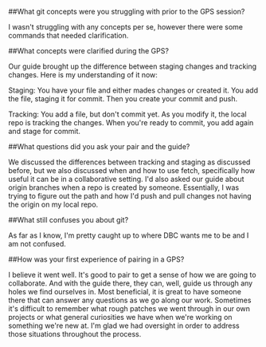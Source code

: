 ##What git concepts were you struggling with prior to the GPS session?

I wasn't struggling with any concepts per se, however there were some commands that needed clarification.

##What concepts were clarified during the GPS?

Our guide brought up the difference between staging changes and tracking changes.  Here is my understanding of it now:

Staging: You have your file and either mades changes or created it.  You add the file, staging it for commit.  Then you create your commit and push.

Tracking: You add a file, but don't commit yet.  As you modify it, the local repo is tracking the changes.  When you're ready to commit, you add again and stage for commit.

##What questions did you ask your pair and the guide?

We discussed the differences between tracking and staging as discussed before, but we also discussed when and how to use fetch, specifically how useful it can be in a collaborative setting.  I'd also asked our guide about origin branches when a repo is created by someone. Essentially, I was trying to figure out the path and how I'd push and pull changes not having the origin on my local repo.

##What still confuses you about git?

As far as I know, I'm pretty caught up to where DBC wants me to be and I am not confused.

##How was your first experience of pairing in a GPS?

I believe it went well.  It's good to pair to get a sense of how we are going to collaborate.  And with the guide there, they can, well, guide us through any holes we find ourselves in.  Most beneficial, it is great to have someone there that can answer any questions as we go along our work.  Sometimes it's difficult to remember what rough patches we went through in our own projects or what general curiosities we have when we're working on something we're new at.  I'm glad we had oversight in order to address those situations throughout the process.